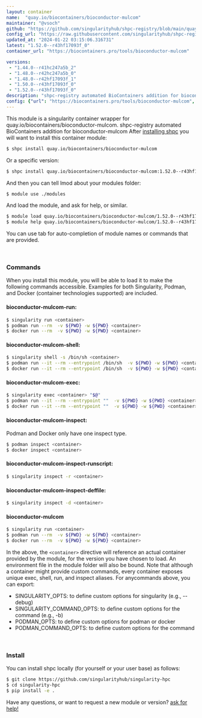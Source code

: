```yaml
---
layout: container
name:  "quay.io/biocontainers/bioconductor-mulcom"
maintainer: "@vsoch"
github: "https://github.com/singularityhub/shpc-registry/blob/main/quay.io/biocontainers/bioconductor-mulcom/container.yaml"
config_url: "https://raw.githubusercontent.com/singularityhub/shpc-registry/main/quay.io/biocontainers/bioconductor-mulcom/container.yaml"
updated_at: "2024-01-22 03:15:06.316731"
latest: "1.52.0--r43hf17093f_0"
container_url: "https://biocontainers.pro/tools/bioconductor-mulcom"

versions:
 - "1.44.0--r41hc247a5b_2"
 - "1.48.0--r42hc247a5b_0"
 - "1.48.0--r42hf17093f_1"
 - "1.50.0--r43hf17093f_0"
 - "1.52.0--r43hf17093f_0"
description: "shpc-registry automated BioContainers addition for bioconductor-mulcom"
config: {"url": "https://biocontainers.pro/tools/bioconductor-mulcom", "maintainer": "@vsoch", "description": "shpc-registry automated BioContainers addition for bioconductor-mulcom", "latest": {"1.52.0--r43hf17093f_0": "sha256:389cb909ba7041139e38cb23fff095c607257401f9f9b6d1f898ee2577fd1a18"}, "tags": {"1.44.0--r41hc247a5b_2": "sha256:1ffb54def1c1a9273d6a90050f91d3b8d987d6a913e4931383645b2111f3c589", "1.48.0--r42hc247a5b_0": "sha256:926f3137511c66d82c71680fb67653d889954cceaa685ed381ca223aaf9f3baa", "1.48.0--r42hf17093f_1": "sha256:c8b50e5f0c19c998152e21946deaff838b4a5985bbecb518286076c2b8358e4e", "1.50.0--r43hf17093f_0": "sha256:fefacd1025febbe31719a01212034cef2f923f583fadcaac49d61b12999a70dd", "1.52.0--r43hf17093f_0": "sha256:389cb909ba7041139e38cb23fff095c607257401f9f9b6d1f898ee2577fd1a18"}, "docker": "quay.io/biocontainers/bioconductor-mulcom"}
---
```


This module is a singularity container wrapper for quay.io/biocontainers/bioconductor-mulcom.
shpc-registry automated BioContainers addition for bioconductor-mulcom
After [installing shpc](#install) you will want to install this container module:


```bash
$ shpc install quay.io/biocontainers/bioconductor-mulcom
```

Or a specific version:

```bash
$ shpc install quay.io/biocontainers/bioconductor-mulcom:1.52.0--r43hf17093f_0
```

And then you can tell lmod about your modules folder:

```bash
$ module use ./modules
```

And load the module, and ask for help, or similar.

```bash
$ module load quay.io/biocontainers/bioconductor-mulcom/1.52.0--r43hf17093f_0
$ module help quay.io/biocontainers/bioconductor-mulcom/1.52.0--r43hf17093f_0
```

You can use tab for auto-completion of module names or commands that are provided.

<br>

### Commands

When you install this module, you will be able to load it to make the following commands accessible.
Examples for both Singularity, Podman, and Docker (container technologies supported) are included.

#### bioconductor-mulcom-run:

```bash
$ singularity run <container>
$ podman run --rm  -v ${PWD} -w ${PWD} <container>
$ docker run --rm  -v ${PWD} -w ${PWD} <container>
```

#### bioconductor-mulcom-shell:

```bash
$ singularity shell -s /bin/sh <container>
$ podman run --it --rm --entrypoint /bin/sh  -v ${PWD} -w ${PWD} <container>
$ docker run --it --rm --entrypoint /bin/sh  -v ${PWD} -w ${PWD} <container>
```

#### bioconductor-mulcom-exec:

```bash
$ singularity exec <container> "$@"
$ podman run --it --rm --entrypoint ""  -v ${PWD} -w ${PWD} <container> "$@"
$ docker run --it --rm --entrypoint ""  -v ${PWD} -w ${PWD} <container> "$@"
```

#### bioconductor-mulcom-inspect:

Podman and Docker only have one inspect type.

```bash
$ podman inspect <container>
$ docker inspect <container>
```

#### bioconductor-mulcom-inspect-runscript:

```bash
$ singularity inspect -r <container>
```

#### bioconductor-mulcom-inspect-deffile:

```bash
$ singularity inspect -d <container>
```



#### bioconductor-mulcom

```bash
$ singularity run <container>
$ podman run --rm  -v ${PWD} -w ${PWD} <container>
$ docker run --rm  -v ${PWD} -w ${PWD} <container>
```


In the above, the `<container>` directive will reference an actual container provided
by the module, for the version you have chosen to load. An environment file in the
module folder will also be bound. Note that although a container
might provide custom commands, every container exposes unique exec, shell, run, and
inspect aliases. For anycommands above, you can export:

 - SINGULARITY_OPTS: to define custom options for singularity (e.g., --debug)
 - SINGULARITY_COMMAND_OPTS: to define custom options for the command (e.g., -b)
 - PODMAN_OPTS: to define custom options for podman or docker
 - PODMAN_COMMAND_OPTS: to define custom options for the command

<br>

### Install

You can install shpc locally (for yourself or your user base) as follows:

```bash
$ git clone https://github.com/singularityhub/singularity-hpc
$ cd singularity-hpc
$ pip install -e .
```

Have any questions, or want to request a new module or version? [ask for help!](https://github.com/singularityhub/singularity-hpc/issues)